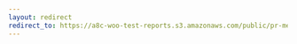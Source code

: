```yaml
---
layout: redirect
redirect_to: https://a8c-woo-test-reports.s3.amazonaws.com/public/pr-merge/39747/e2e/index.html
---
```

